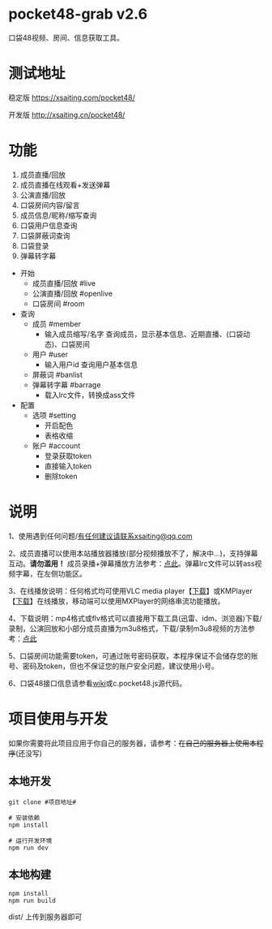 # pocket48-grab v2.6

口袋48视频、房间、信息获取工具。

# 测试地址

稳定版 https://xsaiting.com/pocket48/

开发版 http://xsaiting.cn/pocket48/

# 功能

1. 成员直播/回放
2. 成员直播在线观看+发送弹幕
3. 公演直播/回放
4. 口袋房间内容/留言
5. 成员信息/昵称/缩写查询
6. 口袋用户信息查询
7. 口袋屏蔽词查询
8. 口袋登录
9. 弹幕转字幕

* 开始
	* 成员直播/回放 #live
	* 公演直播/回放 #openlive
	* 口袋房间 #room
* 查询
	* 成员 #member
		* 输入成员缩写/名字 查询成员，显示基本信息、近期直播、(口袋动态)、口袋房间
	* 用户 #user
		* 输入用户id 查询用户基本信息
	* 屏蔽词 #banlist
  * 弹幕转字幕 #barrage
    * 载入lrc文件，转换成ass文件
* 配置
	* 选项 #setting
		* 开启配色
		* 表格收缩
	* 账户 #account
		* 登录获取token
		* 直接输入token
		* 删除token

# 说明

1、使用遇到任何问题/有任何建议请联系xsaiting@qq.com

2、成员直播可以使用本站播放器播放(部分视频播放不了，解决中...)，支持弹幕互动。**请勿滥用！** 成员录播+弹幕播放方法参考：[点此](https://github.com/xsaiting/pocket48-grab/wiki/%E5%A6%82%E4%BD%95%E6%92%AD%E6%94%BE%E5%BD%95%E6%92%AD%E8%A7%86%E9%A2%91-%E5%BC%B9%E5%B9%95%EF%BC%9F)。弹幕lrc文件可以转ass视频字幕，在左侧功能区。

3、在线播放说明：任何格式均可使用VLC media player【[下载](http://www.videolan.org/)】或KMPlayer【[下载](http://kmplayer.com/)】在线播放，移动端可以使用MXPlayer的网络串流功能播放。

4、下载说明：mp4格式或flv格式可以直接用下载工具(迅雷、idm、浏览器)下载/录制，公演回放和小部分成员直播为m3u8格式，下载/录制m3u8视频的方法参考：[点此](https://github.com/xsaiting/pocket48-grab/wiki/%E5%A6%82%E4%BD%95%E7%94%A8VLC%E6%89%93%E5%BC%80m3u8%E6%96%87%E4%BB%B6%E5%B9%B6%E4%B8%8B%E8%BD%BD%EF%BC%88%E5%BD%95%E5%88%B6%EF%BC%89%3F)

5、口袋房间功能需要token，可通过账号密码获取，本程序保证不会储存您的账号、密码及token，但也不保证您的账户安全问题，建议使用小号。

6、口袋48接口信息请参看[wiki](https://github.com/xsaiting/pocket48-grab/wiki)或c.pocket48.js源代码。

# 项目使用与开发

如果你需要将此项目应用于你自己的服务器，请参考：~~在自己的服务器上使用本程序~~(还没写)

## 本地开发

```
git clone #项目地址#

# 安装依赖
npm install

# 运行开发环境
npm run dev
```

## 本地构建

```
npm install
npm run build
```

dist/ 上传到服务器即可
